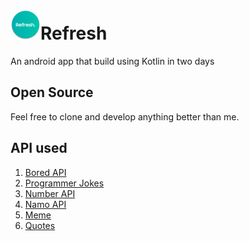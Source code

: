 # ![Refresh Logo](https://github.com/iamsahebgiri/Refresh/blob/master/app/src/main/res/mipmap-mdpi/ic_launcher_round.png)Refresh
An android app that build using Kotlin in two days

## Open Source
Feel free to clone and develop anything better than me.

## API used

1. [Bored API](http://www.boredapi.com/)
2. [Programmer Jokes](https://official-joke-api.appspot.com/)
3. [Number API](http://numbersapi.com)
4. [Namo API](https://namo-memes.herokuapp.com/memes/1)
5. [Meme](https://meme-api.herokuapp.com/gimme)
6. [Quotes](https://quote-garden.herokuapp.com/)
